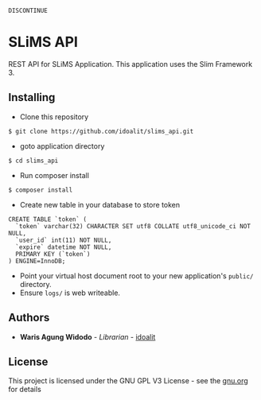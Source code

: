 ```
DISCONTINUE
```


# SLiMS API

REST API for SLiMS Application. This application uses the Slim Framework 3.

## Installing

* Clone this repository

```
$ git clone https://github.com/idoalit/slims_api.git
```

* goto application directory

```
$ cd slims_api
```

* Run composer install

```
$ composer install
```

* Create new table in your database to store token

```
CREATE TABLE `token` (
  `token` varchar(32) CHARACTER SET utf8 COLLATE utf8_unicode_ci NOT NULL,
  `user_id` int(11) NOT NULL,
  `expire` datetime NOT NULL,
  PRIMARY KEY (`token`)
) ENGINE=InnoDB;
```

* Point your virtual host document root to your new application's `public/` directory.
* Ensure `logs/` is web writeable.

## Authors

* **Waris Agung Widodo** - *Librarian* - [idoalit](https://github.com/idoalit)

## License

This project is licensed under the GNU GPL V3 License - see the [gnu.org](http://www.gnu.org/licenses/gpl-3.0.en.html) for details
